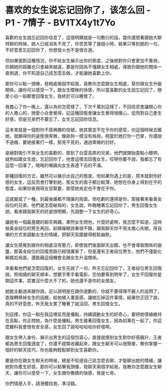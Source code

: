 # 喜欢的女生说忘记回你了，该怎么回 - P1 - 7情子 - BV1TX4y1t7Yo

喜歡的女生說忘記回你信息了，這很明顯就是一句敷衍的話，當你還想著跟她大聊特聊的時候，她人已經消失不見了，你苦苦等了幾個小時，結果只等到她的一句，不好意思忘記回你了，你想發火也不是很合適。

但如果面對這種情況，你不給女生展示出你的態度，之後她對你只會更加不重視，你跟她的距離也只會越來越遠，要是你因為不懂跟女生相處，導致你跟她的關係一直倒退，你不知道自己該怎麼去做，才能讓她喜歡上你。

那你可以點一頭像，發相處兩個字給我，我教你怎麼跟女生相處，幫你跟女生升級關係，讓你可以感受一下，跟女生曖昧的快感，所以當喜歡的女生說忘記回了，戀愛小白一般都會回復女生，我終於可以睡覺了。

我擔心了你一晚上，還以為你怎麼樣了，下次千萬別這樣了，不回信息會讓關心你的人擔心的，戀愛小白會覺得，記這種回復會讓女生覺得很暖心，從而對自己產生好感，但是兄弟們不要忘了，女生忘記回你信息。

這本來就是一個對你不感興趣的信號，她其實並不在乎你的感受，你這個時候去暖她，就顯得你的姿態很卑微，像舔狗一樣沒有格局，相當於她打你一巴掌，你還說不過癮，要她接著打一樣，那見不見的，通過卑微的討好。

是絕對吸引不來女生的喜歡的，那到了白雲高原的兄弟，他們就開始耍點小聰明，就例如跟女生說，忘記回你了，他會這樣去回復女生，哎呀你要不說，我都忘了有這麼一回事了，暗暗的嘲諷向女生表達下去的不滿。

那種回復的方式，雖然可以展示出自己的態度，但如果你遇上的是，原本就對你好感的女生，這反而會打擊到她，那女生的面子都比較薄，她想在你身上得到在乎的態度，如果你表現得五官緊要，那麼她肯定也不會在乎你。

這就變成了一種，到最後誰都不理誰的局面，但吃虧的還得是你，那接著來看黃金段位的兄弟，他們是怎麼破局的，女生說，昨晚睡著忘記回你了，男生回復女生說，看來跟我聊天的好處很明顯，先調整一下女生的好奇心。

讓她有一個最基礎的聊天興趣，果然女生問他，什麼好處啊，我怎麼不知道，這時候黃金段位的男生再回，起碼催眠效果很不錯，跟我聊天你不用太擔心失眠，用自嘲的方式來調動女生的情緒，把聊天氛圍變得輕鬆幽默。

讓女生感覺到跟你的相處沒有壓力，即使我們後面聊天出錯，也不會導致關係的崩盤，那黃金段位的回復思路已經很厲害了，但是還有王者段位男生，他們不僅能化解尷尬局面，還能藉這個機會去跟女生升溫關係。

來看看他們是怎麼回復的，女生先說了一句，昨天忘記回你了，王者段位男生回復說，照咱倆的聊天頻率，想要手牽手看電影，恐怕要等到明年了，女生不回復你星期這件事，其實沒什麼大不了的，她也還不是你的女朋友。

她能主動過來跟你說，足以說明是在跟你道歉的，你就不要得理不饒人的追問了，直接轉移掉女生的話題，給她植入畫面感，讓她忘掉這件事情，結果你正回了說，真的不好意思，昨天我太累了睡著了就沒回，男生回復女生。

別這樣，你這一點在我這裡反而是優點，持續調動女生的好奇心，要把她情緒維持在高點，你正問她，為什麼是優點，男生接著回復女生，因為如果在一起了，你這麼難料我會很有安全感，女生回了說哈哈哈哈你好壞啊。

跟女生帶入身份，展示出男生的這個包容心，直接就撩到女生對你好感飆升，王者都為男生回復適度了，你還不趕緊收藏起來，跟女生聊天可以很簡單，教你掌握一個好的聊天技巧，你也能夠輕鬆聊到女生喜歡你。

要是你在跟女生聊天的時候，總是不知道自己該怎麼去聊，才能聊出她的情緒，讓她對你產生好感，那你可以點擊我頭像，發聊天兩個字給我，我教你怎麼跟女生聊天，讓你可以感受一下，女生跟你撒嬌的快感，我是七哥。

你們情感入手，請港體找我，準沒錯。